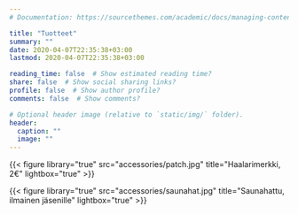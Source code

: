```yaml
---
# Documentation: https://sourcethemes.com/academic/docs/managing-content/

title: "Tuotteet"
summary: ""
date: 2020-04-07T22:35:38+03:00
lastmod: 2020-04-07T22:35:38+03:00

reading_time: false  # Show estimated reading time?
share: false  # Show social sharing links?
profile: false  # Show author profile?
comments: false  # Show comments?

# Optional header image (relative to `static/img/` folder).
header:
  caption: ""
  image: ""
---
```


{{< figure library="true" src="accessories/patch.jpg" title="Haalarimerkki, 2€" lightbox="true" >}}

{{< figure library="true" src="accessories/saunahat.jpg" title="Saunahattu, ilmainen jäsenille" lightbox="true" >}}
